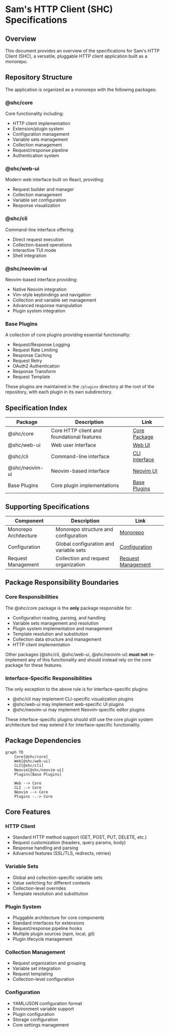 # Sam's HTTP Client (SHC) Specifications

## Overview

This document provides an overview of the specifications for Sam's HTTP Client (SHC), a versatile, pluggable HTTP client application built as a monorepo.

## Repository Structure

The application is organized as a monorepo with the following packages:

### @shc/core

Core functionality including:

- HTTP client implementation
- Extension/plugin system
- Configuration management
- Variable sets management
- Collection management
- Request/response pipeline
- Authentication system

### @shc/web-ui

Modern web interface built on React, providing:

- Request builder and manager
- Collection management
- Variable set configuration
- Response visualization

### @shc/cli

Command-line interface offering:

- Direct request execution
- Collection-based operations
- Interactive TUI mode
- Shell integration

### @shc/neovim-ui

Neovim-based interface providing:

- Native Neovim integration
- Vim-style keybindings and navigation
- Collection and variable set management
- Advanced response manipulation
- Plugin system integration

### Base Plugins

A collection of core plugins providing essential functionality:

- Request/Response Logging
- Request Rate Limiting
- Response Caching
- Request Retry
- OAuth2 Authentication
- Response Transform
- Request Template

These plugins are maintained in the `/plugins` directory at the root of the repository, with each plugin in its own subdirectory.

## Specification Index

| Package        | Description                                | Link                                     |
| -------------- | ------------------------------------------ | ---------------------------------------- |
| @shc/core      | Core HTTP client and foundational features | [Core Package](/specs/core/)             |
| @shc/web-ui    | Web user interface                         | [Web UI](/specs/web-ui.md)               |
| @shc/cli       | Command-line interface                     | [CLI Interface](/specs/cli-interface.md) |
| @shc/neovim-ui | Neovim-based interface                     | [Neovim UI](/specs/neovim-ui.md)         |
| Base Plugins   | Core plugin implementations                | [Base Plugins](/specs/base-plugins.md)   |

## Supporting Specifications

| Component             | Description                           | Link                                                     |
| --------------------- | ------------------------------------- | -------------------------------------------------------- |
| Monorepo Architecture | Monorepo structure and configuration  | [Monorepo](/specs/monorepo.md)                           |
| Configuration         | Global configuration and variable sets | [Configuration](/specs/configuration.md)                 |
| Request Management    | Collection and request organization   | [Request Management](/specs/request-management.md)       |

## Package Responsibility Boundaries

### Core Responsibilities

The @shc/core package is the **only** package responsible for:

- Configuration reading, parsing, and handling
- Variable sets management and resolution
- Plugin system implementation and management
- Template resolution and substitution
- Collection data structure and management
- HTTP client implementation

Other packages (@shc/cli, @shc/web-ui, @shc/neovim-ui) **must not** re-implement any of this functionality and should instead rely on the core package for these features.

### Interface-Specific Responsibilities

The only exception to the above rule is for interface-specific plugins:

- @shc/cli may implement CLI-specific visualization plugins
- @shc/web-ui may implement web-specific UI plugins
- @shc/neovim-ui may implement Neovim-specific editor plugins

These interface-specific plugins should still use the core plugin system architecture but may extend it for interface-specific functionality.

## Package Dependencies

```mermaid
graph TD
    Core[@shc/core]
    Web[@shc/web-ui]
    CLI[@shc/cli]
    Neovim[@shc/neovim-ui]
    Plugins[Base Plugins]

    Web --> Core
    CLI --> Core
    Neovim --> Core
    Plugins -.-> Core
```

## Core Features

### HTTP Client

- Standard HTTP method support (GET, POST, PUT, DELETE, etc.)
- Request customization (headers, query params, body)
- Response handling and parsing
- Advanced features (SSL/TLS, redirects, retries)

### Variable Sets

- Global and collection-specific variable sets
- Value switching for different contexts
- Collection-level overrides
- Template resolution and substitution

### Plugin System

- Pluggable architecture for core components
- Standard interfaces for extensions
- Request/response pipeline hooks
- Multiple plugin sources (npm, local, git)
- Plugin lifecycle management

### Collection Management

- Request organization and grouping
- Variable set integration
- Request templating
- Collection-level configuration

### Configuration

- YAML/JSON configuration format
- Environment variable support
- Plugin configuration
- Storage configuration
- Core settings management
